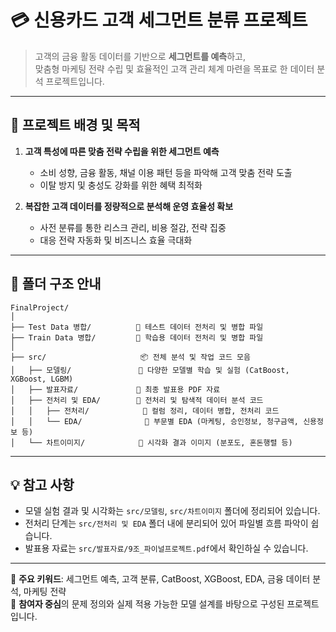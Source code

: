 # 💳 신용카드 고객 세그먼트 분류 프로젝트

> 고객의 금융 활동 데이터를 기반으로 **세그먼트를 예측**하고,  
> 맞춤형 마케팅 전략 수립 및 효율적인 고객 관리 체계 마련을 목표로 한 데이터 분석 프로젝트입니다.

---

## 📌 프로젝트 배경 및 목적

1. **고객 특성에 따른 맞춤 전략 수립을 위한 세그먼트 예측**
   - 소비 성향, 금융 활동, 채널 이용 패턴 등을 파악해 고객 맞춤 전략 도출
   - 이탈 방지 및 충성도 강화를 위한 혜택 최적화

2. **복잡한 고객 데이터를 정량적으로 분석해 운영 효율성 확보**
   - 사전 분류를 통한 리스크 관리, 비용 절감, 전략 집중
   - 대응 전략 자동화 및 비즈니스 효율 극대화

---

## 📁 폴더 구조 안내

```
FinalProject/
│
├── Test Data 병합/          📂 테스트 데이터 전처리 및 병합 파일
├── Train Data 병합/         📂 학습용 데이터 전처리 및 병합 파일
│
├── src/                     📦 전체 분석 및 작업 코드 모음
│   ├── 모델링/               📂 다양한 모델별 학습 및 실험 (CatBoost, XGBoost, LGBM)
│   ├── 발표자료/             📂 최종 발표용 PDF 자료
│   ├── 전처리 및 EDA/        📂 전처리 및 탐색적 데이터 분석 코드
│   │   ├── 전처리/            📂 컬럼 정리, 데이터 병합, 전처리 코드
│   │   └── EDA/              📂 부문별 EDA (마케팅, 승인정보, 청구금액, 신용정보 등)
│   └── 차트이미지/            📂 시각화 결과 이미지 (분포도, 혼돈행렬 등)
```

---

## 💡 참고 사항

- 모델 실험 결과 및 시각화는 `src/모델링`, `src/차트이미지` 폴더에 정리되어 있습니다.
- 전처리 단계는 `src/전처리 및 EDA` 폴더 내에 분리되어 있어 파일별 흐름 파악이 쉽습니다.
- 발표용 자료는 `src/발표자료/9조_파이널프로젝트.pdf`에서 확인하실 수 있습니다.

---

📎 **주요 키워드**: 세그먼트 예측, 고객 분류, CatBoost, XGBoost, EDA, 금융 데이터 분석, 마케팅 전략  
🧠 **참여자 중심**의 문제 정의와 실제 적용 가능한 모델 설계를 바탕으로 구성된 프로젝트입니다.

